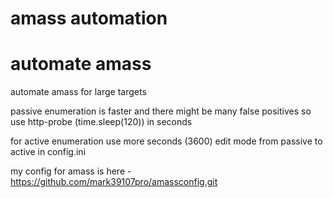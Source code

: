 # amass automation
# automate amass

automate amass for large targets
 
passive enumeration is faster and there might be many false positives so use http-probe  (time.sleep(120)) in seconds


for active enumeration use more seconds (3600)
edit mode from passive to active in config.ini 

my config for amass is here  - https://github.com/mark39107pro/amassconfig.git
